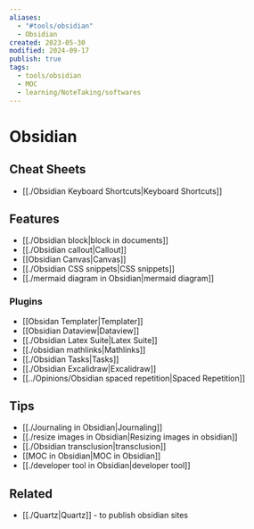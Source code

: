 ```yaml
---
aliases:
  - "#tools/obsidian"
  - Obsidian
created: 2023-05-30
modified: 2024-09-17
publish: true
tags:
  - tools/obsidian
  - MOC
  - learning/NoteTaking/softwares
---
```

# Obsidian
## Cheat Sheets
- [[./Obsidian Keyboard Shortcuts|Keyboard Shortcuts]]

## Features
- [[./Obsidian block|block in documents]]
- [[./Obsidian callout|Callout]]
- [[Obsidian Canvas|Canvas]]
- [[./Obsidian CSS snippets|CSS snippets]]
- [[./mermaid diagram in Obsidian|mermaid diagram]]

### Plugins
- [[Obsidan Templater|Templater]]
- [[Obsidian Dataview|Dataview]]
- [[./Obsidian Latex Suite|Latex Suite]]
- [[./obsidian mathlinks|Mathlinks]]
- [[./Obsidian Tasks|Tasks]]
- [[./Obsidian Excalidraw|Excalidraw]]
- [[../Opinions/Obsidian spaced repetition|Spaced Repetition]]

## Tips
- [[./Journaling in Obsidian|Journaling]]
- [[./resize images in Obsidian|Resizing images in obsidian]]
- [[./Obsidian transclusion|transclusion]]
- [[MOC in Obsidian|MOC in Obsidian]]
- [[./developer tool in Obsidian|developer tool]]

## Related
- [[./Quartz|Quartz]] - to publish obsidian sites